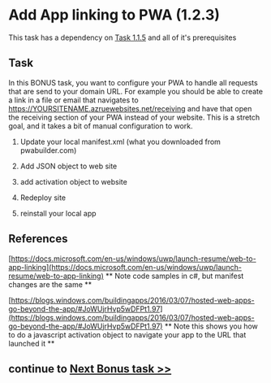  # Add App linking to PWA (1.2.3)

This task has a dependency on [Task 1.1.5](115_Add_WIndows_Features.md) and all of it's prerequisites

## Task 

In this BONUS task, you want to configure your PWA to handle all requests that are send to your domain URL.  For example you should be able to create a link in a file or email that navigates to https://YOURSITENAME.azruewebsites.net/receiving and have that open the receiving section of your PWA instead of your website.   This is a stretch goal, and it takes a bit of manual configuration to work.

1. Update your local manifest.xml (what you downloaded from pwabuilder.com)

2. Add JSON object to web site

3. add activation object to website

4. Redeploy site

5. reinstall your local app



## References

[https://docs.microsoft.com/en-us/windows/uwp/launch-resume/web-to-app-linking](https://docs.microsoft.com/en-us/windows/uwp/launch-resume/web-to-app-linking) ** Note code samples in c#, but manifest changes are the same **

[https://blogs.windows.com/buildingapps/2016/03/07/hosted-web-apps-go-beyond-the-app/#JoWUjrHvp5wDFPt1.97](https://blogs.windows.com/buildingapps/2016/03/07/hosted-web-apps-go-beyond-the-app/#JoWUjrHvp5wDFPt1.97) ** Note this shows you how to do a javascript activation object to navigate your app to the URL that launched it **


## continue to [Next Bonus task >> ](124_BONUS_InMemoryCaching.md)









